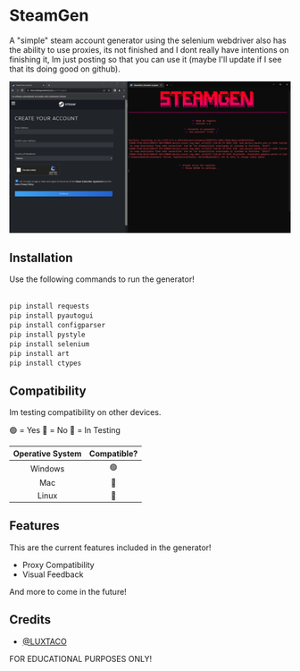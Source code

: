 # SteamGen

A "simple" steam account generator using the selenium webdriver also has the ability to use proxies, its not finished and I dont really have intentions on finishing it, Im just posting so that you can use it (maybe I'll update if I see that its doing good on github).

[![showcase](https://github.com/LUXTACO/SteamGen/blob/main/media/Captura%20de%20pantalla%202023-01-14%20180206.png?raw=true "showcase")](https://github.com/LUXTACO/SteamGen/blob/main/media/Captura%20de%20pantalla%202023-01-14%20180206.png?raw=true "showcase")


##  Installation
Use the following commands to run the generator!

```python

pip install requests
pip install pyautogui
pip install configparser
pip install pystyle
pip install selenium
pip install art
pip install ctypes

```
## Compatibility

Im testing compatibility on other devices.

🟢 = Yes
🔴 = No
🚧 = In Testing

|  Operative System|  Compatible? |
| :------------: | :------------: |
| Windows |🟢 |
|  Mac |  🚧 |
| Linux  |  🚧 |

## Features

This are the current features included in the generator!

- Proxy Compatibility
- Visual Feedback

And more to come in the future!

## Credits

- [@LUXTACO](https://github.com/LUXTACO "@LUXTACO")

FOR EDUCATIONAL PURPOSES ONLY!


